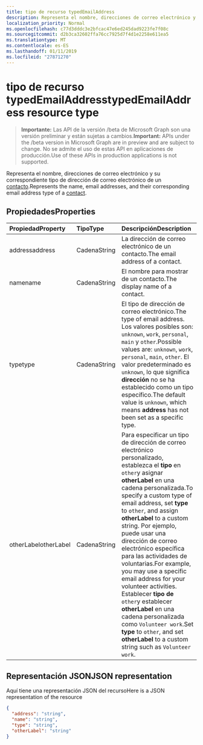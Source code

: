 ```yaml
---
title: tipo de recurso typedEmailAddress
description: Representa el nombre, direcciones de correo electrónico y su correspondiente tipo de dirección de correo electrónico de un contacto.
localization_priority: Normal
ms.openlocfilehash: c77d3dddc3e2bfcac47e6ed245dad9223fe7f08c
ms.sourcegitcommit: d2b3ca32602ffa76cc7925d7f4d1e2258e611ea5
ms.translationtype: MT
ms.contentlocale: es-ES
ms.lasthandoff: 01/11/2019
ms.locfileid: "27871270"
---
```

# <a name="typedemailaddress-resource-type"></a><span data-ttu-id="e9d91-103">tipo de recurso typedEmailAddress</span><span class="sxs-lookup"><span data-stu-id="e9d91-103">typedEmailAddress resource type</span></span>

> <span data-ttu-id="e9d91-104">**Importante:** Las API de la versión /beta de Microsoft Graph son una versión preliminar y están sujetas a cambios.</span><span class="sxs-lookup"><span data-stu-id="e9d91-104">**Important:** APIs under the /beta version in Microsoft Graph are in preview and are subject to change.</span></span> <span data-ttu-id="e9d91-105">No se admite el uso de estas API en aplicaciones de producción.</span><span class="sxs-lookup"><span data-stu-id="e9d91-105">Use of these APIs in production applications is not supported.</span></span>

<span data-ttu-id="e9d91-106">Representa el nombre, direcciones de correo electrónico y su correspondiente tipo de dirección de correo electrónico de un [contacto](contact.md).</span><span class="sxs-lookup"><span data-stu-id="e9d91-106">Represents the name, email addresses, and their corresponding email address type of a [contact](contact.md).</span></span>

## <a name="properties"></a><span data-ttu-id="e9d91-107">Propiedades</span><span class="sxs-lookup"><span data-stu-id="e9d91-107">Properties</span></span>
| <span data-ttu-id="e9d91-108">Propiedad</span><span class="sxs-lookup"><span data-stu-id="e9d91-108">Property</span></span>     | <span data-ttu-id="e9d91-109">Tipo</span><span class="sxs-lookup"><span data-stu-id="e9d91-109">Type</span></span>   |<span data-ttu-id="e9d91-110">Descripción</span><span class="sxs-lookup"><span data-stu-id="e9d91-110">Description</span></span>|
|:---------------|:--------|:----------|
|<span data-ttu-id="e9d91-111">address</span><span class="sxs-lookup"><span data-stu-id="e9d91-111">address</span></span>|<span data-ttu-id="e9d91-112">Cadena</span><span class="sxs-lookup"><span data-stu-id="e9d91-112">String</span></span>|<span data-ttu-id="e9d91-113">La dirección de correo electrónico de un contacto.</span><span class="sxs-lookup"><span data-stu-id="e9d91-113">The email address of a contact.</span></span>|
|<span data-ttu-id="e9d91-114">name</span><span class="sxs-lookup"><span data-stu-id="e9d91-114">name</span></span>|<span data-ttu-id="e9d91-115">Cadena</span><span class="sxs-lookup"><span data-stu-id="e9d91-115">String</span></span>|<span data-ttu-id="e9d91-116">El nombre para mostrar de un contacto.</span><span class="sxs-lookup"><span data-stu-id="e9d91-116">The display name of a contact.</span></span>|
|<span data-ttu-id="e9d91-117">type</span><span class="sxs-lookup"><span data-stu-id="e9d91-117">type</span></span> |<span data-ttu-id="e9d91-118">Cadena</span><span class="sxs-lookup"><span data-stu-id="e9d91-118">String</span></span> |<span data-ttu-id="e9d91-119">El tipo de dirección de correo electrónico.</span><span class="sxs-lookup"><span data-stu-id="e9d91-119">The type of email address.</span></span> <span data-ttu-id="e9d91-120">Los valores posibles son: `unknown`, `work`, `personal`, `main` y `other`.</span><span class="sxs-lookup"><span data-stu-id="e9d91-120">Possible values are: `unknown`, `work`, `personal`, `main`, `other`.</span></span> <span data-ttu-id="e9d91-121">El valor predeterminado es `unknown`, lo que significa **dirección** no se ha establecido como un tipo específico.</span><span class="sxs-lookup"><span data-stu-id="e9d91-121">The default value is `unknown`, which means **address** has not been set as a specific type.</span></span> |
|<span data-ttu-id="e9d91-122">otherLabel</span><span class="sxs-lookup"><span data-stu-id="e9d91-122">otherLabel</span></span> |<span data-ttu-id="e9d91-123">Cadena</span><span class="sxs-lookup"><span data-stu-id="e9d91-123">String</span></span>  |<span data-ttu-id="e9d91-124">Para especificar un tipo de dirección de correo electrónico personalizado, establezca el **tipo** en `other`y asignar **otherLabel** en una cadena personalizada.</span><span class="sxs-lookup"><span data-stu-id="e9d91-124">To specify a custom type of email address, set **type** to `other`, and assign **otherLabel** to a custom string.</span></span> <span data-ttu-id="e9d91-125">Por ejemplo, puede usar una dirección de correo electrónico específica para las actividades de voluntarias.</span><span class="sxs-lookup"><span data-stu-id="e9d91-125">For example, you may use a specific email address for your volunteer activities.</span></span> <span data-ttu-id="e9d91-126">Establecer **tipo de** `other`y establecer **otherLabel** en una cadena personalizada como `Volunteer work`.</span><span class="sxs-lookup"><span data-stu-id="e9d91-126">Set **type** to `other`, and set **otherLabel** to a custom string such as `Volunteer work`.</span></span> |

## <a name="json-representation"></a><span data-ttu-id="e9d91-127">Representación JSON</span><span class="sxs-lookup"><span data-stu-id="e9d91-127">JSON representation</span></span>

<span data-ttu-id="e9d91-128">Aquí tiene una representación JSON del recurso</span><span class="sxs-lookup"><span data-stu-id="e9d91-128">Here is a JSON representation of the resource</span></span>

<!-- {
  "blockType": "resource",
  "optionalProperties": [

  ],
  "@odata.type": "microsoft.graph.typedEmailAddress"
}-->

```json
{
  "address": "string",
  "name": "string",
  "type": "string",
  "otherLabel": "string"
}

```

<!-- uuid: 8fcb5dbc-d5aa-4681-8e31-b001d5168d79
2015-10-25 14:57:30 UTC -->
<!-- {
  "type": "#page.annotation",
  "description": "emailAddress resource",
  "keywords": "",
  "section": "documentation",
  "tocPath": ""
}-->
